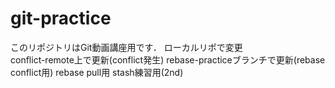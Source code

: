 ﻿# git-practice

このリポジトリはGit動画講座用です．
ローカルリポで変更  
conflict-remote上で更新(conflict発生)
rebase-practiceブランチで更新(rebase　conflict用)
rebase pull用
stash練習用(2nd)
